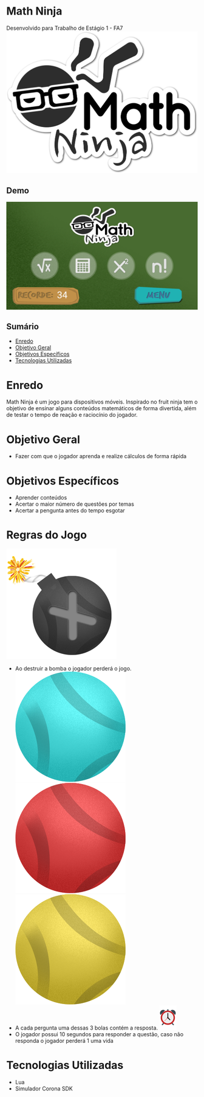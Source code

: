 # Math Ninja
Desenvolvido para Trabalho de Estágio 1 - FA7
![math-ninja](images/mathninjalogo.png)

## Demo
![math-ninja](images/tutorial/game.png)

## Sumário

* [Enredo](#enredo)
* [Objetivo Geral](#objetivo-geral)
* [Objetivos Específicos](#objetivos-específicos)
* [Tecnologias Utilizadas](#tecnologias-utilizadas)

# Enredo
Math Ninja é um jogo para dispositivos móveis. Inspirado no fruit ninja tem o objetivo de ensinar alguns conteúdos matemáticos de forma divertida, além de testar o tempo de reação e raciocínio do jogador. 

# Objetivo Geral

* Fazer com que o jogador aprenda e realize cálculos de forma rápida

# Objetivos Específicos

* Aprender conteúdos
* Acertar o maior número de questões por temas
* Acertar a pengunta antes do tempo esgotar 

# Regras do Jogo
![math-ninja](images/bomb.png)
* Ao destruir a bomba o jogador perderá o jogo.
![math-ninja](images/blueball.png)
![math-ninja](images/redball.png)
![math-ninja](images/yellowball.png)
* A cada pergunta uma dessas 3 bolas contém a resposta.
![math-ninja](images/alarm_clock.png)
* O jogador possui 10 segundos para responder a questão, caso não responda o jogador perderá 1 uma vida 

# Tecnologias Utilizadas

* Lua
* Simulador Corona SDK